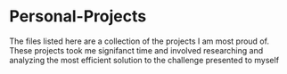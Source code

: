 # Personal-Projects
The files listed here are a collection of the projects I am most proud of.
These projects took me signifanct time and involved researching and analyzing the most efficient solution to the challenge presented to myself

